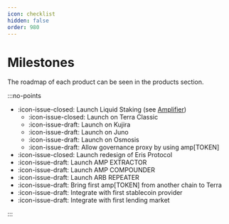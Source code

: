 ```yaml
---
icon: checklist
hidden: false
order: 980
---
```


# Milestones

The roadmap of each product can be seen in the products section.

:::no-points

- :icon-issue-closed: Launch Liquid Staking (see [Amplifier](./../products/amplifier))
  - :icon-issue-closed: Launch on Terra Classic
  - :icon-issue-draft: Launch on Kujira
  - :icon-issue-draft: Launch on Juno
  - :icon-issue-draft: Launch on Osmosis
  - :icon-issue-draft: Allow governance proxy by using amp[TOKEN]
- :icon-issue-closed: Launch redesign of Eris Protocol
- :icon-issue-draft: Launch AMP EXTRACTOR
- :icon-issue-draft: Launch AMP COMPOUNDER
- :icon-issue-draft: Launch ARB REPEATER
- :icon-issue-draft: Bring first amp[TOKEN] from another chain to Terra
- :icon-issue-draft: Integrate with first stablecoin provider
- :icon-issue-draft: Integrate with first lending market

:::
